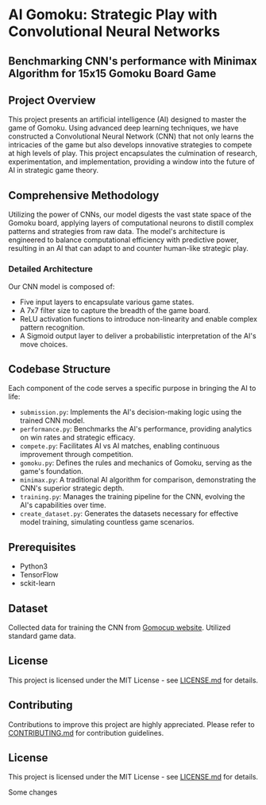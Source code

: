 # AI Gomoku: Strategic Play with Convolutional Neural Networks

## Benchmarking CNN's performance with Minimax Algorithm for 15x15 Gomoku Board Game

## Project Overview
This project presents an artificial intelligence (AI) designed to master the game of Gomoku. Using advanced deep learning techniques, we have constructed a Convolutional Neural Network (CNN) that not only learns the intricacies of the game but also develops innovative strategies to compete at high levels of play. This project encapsulates the culmination of research, experimentation, and implementation, providing a window into the future of AI in strategic game theory.

## Comprehensive Methodology
Utilizing the power of CNNs, our model digests the vast state space of the Gomoku board, applying layers of computational neurons to distill complex patterns and strategies from raw data. The model's architecture is engineered to balance computational efficiency with predictive power, resulting in an AI that can adapt to and counter human-like strategic play.

### Detailed Architecture
Our CNN model is composed of:
- Five input layers to encapsulate various game states.
- A 7x7 filter size to capture the breadth of the game board.
- ReLU activation functions to introduce non-linearity and enable complex pattern recognition.
- A Sigmoid output layer to deliver a probabilistic interpretation of the AI's move choices.

## Codebase Structure
Each component of the code serves a specific purpose in bringing the AI to life:

- `submission.py`: Implements the AI's decision-making logic using the trained CNN model.
- `performance.py`: Benchmarks the AI's performance, providing analytics on win rates and strategic efficacy.
- `compete.py`: Facilitates AI vs AI matches, enabling continuous improvement through competition.
- `gomoku.py`: Defines the rules and mechanics of Gomoku, serving as the game's foundation.
- `minimax.py`: A traditional AI algorithm for comparison, demonstrating the CNN's superior strategic depth.
- `training.py`: Manages the training pipeline for the CNN, evolving the AI's capabilities over time.
- `create_dataset.py`: Generates the datasets necessary for effective model training, simulating countless game scenarios.

## Prerequisites
- Python3
- TensorFlow
- sckit-learn

## Dataset

Collected data for training the CNN from [Gomocup website](https://gomocup.org/results/gomocup-result-2021/). Utilized standard game data.

## License
This project is licensed under the MIT License - see [LICENSE.md](LICENSE.md) for details.

## Contributing
Contributions to improve this project are highly appreciated. Please refer to [CONTRIBUTING.md](CONTRIBUTING.md) for contribution guidelines.

## License
This project is licensed under the MIT License - see [LICENSE.md](LICENSE.md) for details.

Some changes
